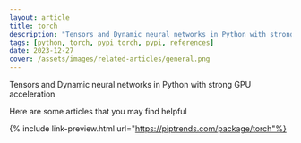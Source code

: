```yaml
---
layout: article
title: torch
description: "Tensors and Dynamic neural networks in Python with strong GPU acceleration"
tags: [python, torch, pypi torch, pypi, references]
date: 2023-12-27
cover: /assets/images/related-articles/general.png
---
```


Tensors and Dynamic neural networks in Python with strong GPU acceleration

Here are some articles that you may find helpful

{% include link-preview.html url="https://piptrends.com/package/torch"%}